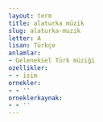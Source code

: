 ```yaml
---
layout: term
title: alaturka müzik
slug: alaturka-muzik
letter: A
lisan: Türkçe
anlamlar:
- Geleneksel Türk müziği
ozellikler:
- - isim
ornekler:
- - ''
orneklerkaynak:
- - ''
---
```


